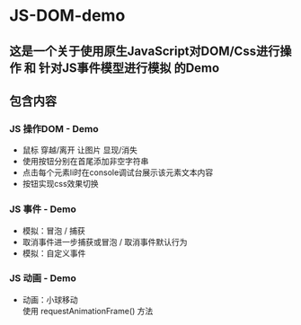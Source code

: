 # JS-DOM-demo
## 这是一个关于使用原生JavaScript对DOM/Css进行操作 和 针对JS事件模型进行模拟 的Demo
## 包含内容
 ### JS 操作DOM - Demo 
 - 鼠标 穿越/离开 让图片 显现/消失
 - 使用按钮分别在首尾添加非空字符串
 - 点击每个元素li时在console调试台展示该元素文本内容
 - 按钮实现css效果切换
 
 ### JS 事件 - Demo
 - 模拟：冒泡 / 捕获
 - 取消事件进一步捕获或冒泡 / 取消事件默认行为
 - 模拟：自定义事件

 ### JS 动画 - Demo
 - 动画：小球移动<br>
   使用 requestAnimationFrame() 方法
